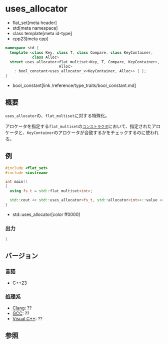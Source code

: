# uses_allocator
* flat_set[meta header]
* std[meta namespace]
* class template[meta id-type]
* cpp23[meta cpp]

```cpp
namespace std {
  template <class Key, class T, class Compare, class KeyContainer,
            class Alloc>
  struct uses_allocator<flat_multiset<Key, T, Compare, KeyContainer>,
                        Alloc>
    : bool_constant<uses_allocator_v<KeyContainer, Alloc>> { };
}
```
* bool_constant[link /reference/type_traits/bool_constant.md]

## 概要
`uses_allocator`の、`flat_multiset`に対する特殊化。

アロケータを指定する`flat_multiset`の[`コンストラクタ`](op_constructor.md)において、指定されたアロケータと、`KeyContainer`のアロケータが合致するかをチェックするのに使われる。


## 例
```cpp
#include <flat_set>
#include <iostream>

int main()
{
  using fs_t = std::flat_multiset<int>;

  std::cout << std::uses_allocator<fs_t, std::allocator<int>>::value << std::endl;
}
```
* std::uses_allocator[color ff0000]

### 出力
```cpp
1
```


## バージョン
### 言語
- C++23

### 処理系
- [Clang](/implementation.md#clang): ??
- [GCC](/implementation.md#gcc): ??
- [Visual C++](/implementation.md#visual_cpp): ??


## 参照
